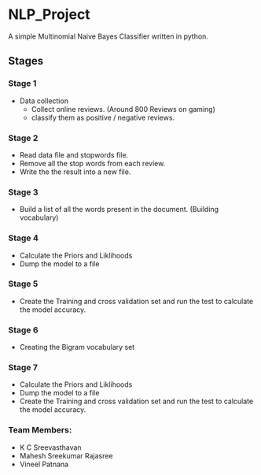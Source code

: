 # NLP_Project

A simple Multinomial Naive Bayes Classifier written in python.

## Stages

### Stage 1
- Data collection 
  - Collect online reviews. (Around 800 Reviews on gaming)
  - classify them as positive / negative reviews.

### Stage 2
- Read data file and stopwords file. 
- Remove all the stop words from each review.
- Write the the result into a new file.

### Stage 3
- Build a list of all the words present in the document. (Building vocabulary)

### Stage 4
- Calculate the Priors and Liklihoods 
- Dump the model to a file

### Stage 5
- Create the Training and cross validation set and run the test to calculate the model accuracy.

### Stage 6
- Creating the Bigram vocabulary set

### Stage 7
- Calculate the Priors and Liklihoods 
- Dump the model to a file
- Create the Training and cross validation set and run the test to calculate the model accuracy.

### Team Members:
* K C Sreevasthavan
* Mahesh Sreekumar Rajasree
* Vineel Patnana
